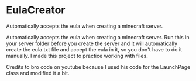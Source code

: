 # EulaCreator
Automatically accepts the eula when creating a minecraft server.

Automatically accepts the eula when creating a minecraft server. Run this in your server folder before you create the server and it will automatically create the eula.txt file and accept the eula in it, so you don't have to do it manually. I made this project to practice working with files.

Credits to bro code on youtube because I used his code for the LaunchPage class and modified it a bit.
